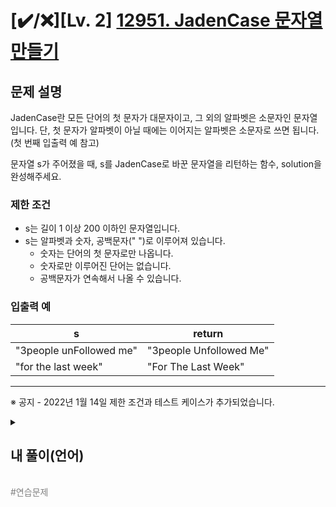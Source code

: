 
# [✔️/❌][Lv. 2] [12951. JadenCase 문자열 만들기](https://school.programmers.co.kr/learn/courses/30/lessons/12951?language=python3)


문제 설명
-----

JadenCase란 모든 단어의 첫 문자가 대문자이고, 그 외의 알파벳은 소문자인 문자열입니다. 단, 첫 문자가 알파벳이 아닐 때에는 이어지는 알파벳은 소문자로 쓰면 됩니다. (첫 번째 입출력 예 참고)  

문자열 s가 주어졌을 때, s를 JadenCase로 바꾼 문자열을 리턴하는 함수, solution을 완성해주세요.

### 제한 조건

* s는 길이 1 이상 200 이하인 문자열입니다.
* s는 알파벳과 숫자, 공백문자(" ")로 이루어져 있습니다.
  + 숫자는 단어의 첫 문자로만 나옵니다.
  + 숫자로만 이루어진 단어는 없습니다.
  + 공백문자가 연속해서 나올 수 있습니다.

### 입출력 예

| s | return |
| --- | --- |
| "3people unFollowed me" | "3people Unfollowed Me" |
| "for the last week" | "For The Last Week" |

---

※ 공지 - 2022년 1월 14일 제한 조건과 테스트 케이스가 추가되었습니다.



<details>
  <summary><h2>내 풀이(언어)</h2></summary>
  
  ### 정답 코드

  ```python
  def solution(s):
    words = []
    for w in s.split(" "):
        if w == "":
            words.append("")
        elif not w[0].isdigit():
            words.append(w[0].upper() + w[1:].lower())
        else:
            words.append(w[0] + w[1:].lower())
    return ' '.join(words)
  ```

  ### 1차 시도

  ```python
  def solution(s):
    return ' '.join([w[0].upper() + w[1:].lower() if not w[0].isdigit() else w[0] + w[1:].lower() for w in s.split(" ")])
  ```

  1. 단어 별로 나눠야 하므로 공백 기준으로 split을 진행
  2. 각 단어의 첫 문자를 확인하고 첫 문자가 숫자면 첫 문자를 그대로 놔두고 이후 문자를 모두 소문자로 바꾸고 리스트에 저장
  3. 첫 문자가 숫자가 아니라 영문자면 대문자로 치환하고 이후 문자를 모두 소문자로 바꾸고 리스트에 저장
  4. 단어 구분을 띄어 쓰기로 해야하므로 join할 때 사이에 들어갈 문자로 공백 추가

  ---

  <div align=center>
    <img width="963" alt="Untitle" src="https://github.com/user-attachments/assets/07a33fbb-c27e-4469-9a45-357d3891a7db"/ >
  </div>
  
  <br>
  런타임 에러의 이유는 공백이 연속해서 나올 수 있으므로 연속된 공백이 문제라고 생각했다.<br>
  프로그래머스 질문하기 란에서 답을 찾을 수 있었다. 문제는 역시 공백이었다.<br>
  공백이면 문자가 1문자밖에 존재하지 않으므로 slicing을 진행하면 에러가 발생한다.<br>
  이후 과제는 처음 나온 공백을 어떻게 처리해야하는가, 연속된 공백을 어떻게 처리해야하는가이다.

  ### 풀이에 대한 고찰

  (정답코드의 정답 이유)

  >💡 **제목** (참고 링크)<br>
  > <br>
  > (내용)


  ### 코드
  ```
  (내용)
  ```
  ### 설명
  (내용)

  ### 출처
  (내용)

  ## 회고
  (내용)
</details>
<br>
<span style="color:gray"> #연습문제 </span>
